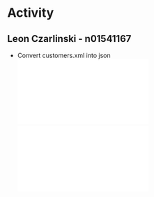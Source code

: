 # Activity
## Leon Czarlinski - n01541167

- Convert customers.xml into json​
![href](../assignments/activityCustomers.xml) <!--This is the XML files-->
![href](../assignments/activityCustomers.json) <!--This is the JSON file-->

